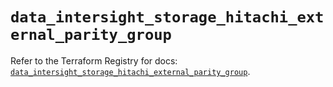 # `data_intersight_storage_hitachi_external_parity_group`

Refer to the Terraform Registry for docs: [`data_intersight_storage_hitachi_external_parity_group`](https://registry.terraform.io/providers/ciscodevnet/intersight/1.0.71/docs/data-sources/storage_hitachi_external_parity_group).

